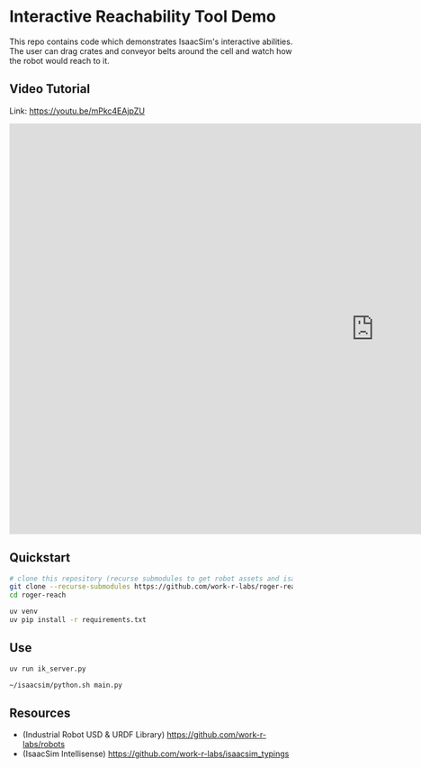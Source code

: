 # Interactive Reachability Tool Demo

This repo contains code which demonstrates IsaacSim's interactive abilities. The user can drag crates and conveyor belts around the cell and watch how the robot would reach to it.

## Video Tutorial
Link: https://youtu.be/mPkc4EAjpZU

<iframe width="1296" height="729" src="https://www.youtube.com/embed/mPkc4EAjpZU" title="Workr Labs - Isaac Interactive Cell Design" frameborder="0" allow="accelerometer; autoplay; clipboard-write; encrypted-media; gyroscope; picture-in-picture; web-share" referrerpolicy="strict-origin-when-cross-origin" allowfullscreen></iframe>

## Quickstart

```bash
# clone this repository (recurse submodules to get robot assets and isaacsim intellisense)
git clone --recurse-submodules https://github.com/work-r-labs/roger-reach.git
cd roger-reach

uv venv
uv pip install -r requirements.txt
```

## Use

```bash
uv run ik_server.py
```

```bash
~/isaacsim/python.sh main.py
```

## Resources

- (Industrial Robot USD & URDF Library) https://github.com/work-r-labs/robots
- (IsaacSim Intellisense) https://github.com/work-r-labs/isaacsim_typings
